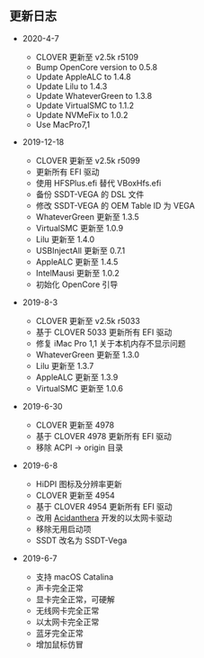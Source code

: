 ## 更新日志

- 2020-4-7

  - CLOVER 更新至 v2.5k r5109
  - Bump OpenCore version to 0.5.8
  - Update AppleALC to 1.4.8
  - Update Lilu to 1.4.3
  - Update WhateverGreen to 1.3.8
  - Update VirtualSMC to 1.1.2
  - Update NVMeFix to 1.0.2
  - Use MacPro7,1
- 2019-12-18
  - CLOVER 更新至 v2.5k r5099
  - 更新所有 EFI 驱动
  - 使用 HFSPlus.efi 替代 VBoxHfs.efi
  - 备份 SSDT-VEGA 的 DSL 文件
  - 修改 SSDT-VEGA 的 OEM Table ID 为 VEGA
  - WhateverGreen 更新至 1.3.5
  - VirtualSMC 更新至 1.0.9
  - Lilu 更新至 1.4.0
  - USBInjectAll 更新至 0.7.1
  - AppleALC 更新至 1.4.5
  - IntelMausi 更新至 1.0.2
  - 初始化 OpenCore 引导
- 2019-8-3
  - CLOVER 更新至 v2.5k r5033
  - 基于 CLOVER 5033 更新所有 EFI 驱动
  - 修复 iMac Pro 1,1 关于本机内存不显示问题
  - WhateverGreen 更新至 1.3.0
  - Lilu 更新至 1.3.7
  - AppleALC 更新至 1.3.9
  - VirtualSMC 更新至 1.0.6
- 2019-6-30
  - CLOVER 更新至 4978
  - 基于 CLOVER 4978 更新所有 EFI 驱动
  - 移除 ACPI -> origin 目录
- 2019-6-8
  - HiDPI 图标及分辨率更新
  - CLOVER 更新至 4954
  - 基于 CLOVER 4954 更新所有 EFI 驱动
  - 改用 [Acidanthera](https://github.com/acidanthera) 开发的以太网卡驱动
  - 移除无用启动项
  - SSDT 改名为 SSDT-Vega
- 2019-6-7
  - 支持 macOS Catalina
  - 声卡完全正常
  - 显卡完全正常，可硬解
  - 无线网卡完全正常
  - 以太网卡完全正常
  - 蓝牙完全正常
  - 增加鼠标仿冒

